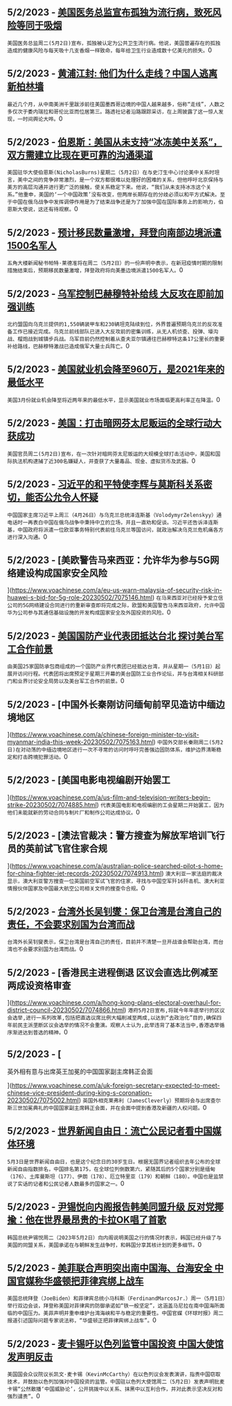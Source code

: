 
  ## 5/2/2023 - [美国医务总监宣布孤独为流行病，致死风险等同于吸烟](https://www.voachinese.com/a/loneliness-poses-risks-as-deadly-as-smoking-surgeon-general-20230502/7075852.html)
 ```美国医务总监周二(5月2日)宣布，孤独被认定为公共卫生流行病。他说，美国普遍存在的孤独造成的健康风险与每天吸十几支香烟一样致命，每年给卫生行业造成数十亿美元的损失。```0
  ## 5/2/2023 - [黄浦江封: 他们为什么走线？中国人逃离新柏林墙](https://www.voachinese.com/a/chinese-flee-the-new-berlin-wall-20230502/7075868.html)
 ```最近几个月，从中南美洲千里跋涉前往美国墨西哥边境的中国人越来越多，俗称“走线”，人数之多仅次于委内瑞拉和哥伦比亚而位居第三。路透社记者沿路跟踪采访，在上周披露了这一惊人发现，一时间舆论大哗。```0
  ## 5/2/2023 - [伯恩斯：美国从未支持“冰冻美中关系”，双方需建立比现在更可靠的沟通渠道](https://www.voachinese.com/a/us-china-relations-russia-taiwan-20230502/7075715.html)
 ```美国驻华大使伯恩斯(NicholasBurns)星期二（5月2日）在与史汀生中心讨论美中关系时坦言，美中之间的竞争非常激烈，是一个双方都很难以处理好的困难的关系，但他呼吁北京保持与美方的高层沟通并进行更广泛的接触，使关系稳定下来。他说，“我们从未支持冰冻这个关系。”他重申，美国的‘一个中国政策’没有改变，但两岸长期存在的分歧必须以和平方式解决。至于中国在俄乌战争中发挥调停作用是为了结束战争还是为了加强中国在国际事务上的影响力，伯恩斯大使说，这还有待观察。```0
  ## 5/2/2023 - [预计移民数量激增，拜登向南部边境派遣1500名军人](https://www.voachinese.com/a/biden-sends-1-500-troops-to-southern-border-expects-migrant-surge-20230502/7075716.html)
 ```五角大楼新闻秘书帕特·莱德准将在周二（5月2日）的一份声明中表示，在新冠疫情时期的限制措施结束后，预期移民数量激增，拜登政府将向美墨边境派遣1500名军人。```0
  ## 5/2/2023 - [乌军控制巴赫穆特补给线  大反攻在即前加强训练](https://www.voachinese.com/a/ukrainian-troops-train-ahead-of-counter-offensive-against-russia-20230503/7075714.html)
 ```北约盟国向乌克兰提供的1,550辆装甲车和230辆坦克陆续到位，外界普遍预期乌克兰的反攻准备工作已接近完成。乌克兰前线部队已进入大反攻前的密集训练，从无人机侦查、投弹、壕沟战、榴炮战到城镇步兵战。乌军目前仍然控制着从查夫亚尔镇通往巴赫穆特这条17公里长的重要补给路线，巴赫穆特激战已造成俄军大量士兵阵亡。```0
  ## 5/2/2023 - [美国就业机会降至960万，是2021年来的最低水平](https://www.voachinese.com/a/us-job-opening-fell-20230502/7075680.html)
 ```美国3月份就业机会降至将近两年来的最低水平，显示美国就业市场面临更高利率正在降温。```0
  ## 5/2/2023 - [美国：打击暗网芬太尼贩运的全球行动大获成功](https://www.voachinese.com/a/us-announces-massive-crackdown-on-darknet-fentanyl-trafficking-20230502/7075669.html)
 ```美国官员周二(5月2日)宣布，在一次针对暗网芬太尼贩运的大规模全球打击活动中，美国和国际执法机构逮捕了近300名嫌疑人，并查获了大量毒品、现金、虚拟货币及武器。```0
  ## 5/2/2023 - [习近平的和平特使李辉与莫斯科关系密切，能否公允令人怀疑](https://www.voachinese.com/a/why-china-s-man-for-peace-in-ukraine-might-be-the-best-possible-choice-for-russia-050223/7075502.html)
 ```中国国家主席习近平上周三（4月26日）与乌克兰总统泽连斯基（VolodymyrZelenskyy）通电话时一再表白中国在俄乌战争中秉持中立的立场，并且一直劝和促谈。习近平还告诉泽连斯基，中国政府将派遣一位欧亚事务特别代表前往乌克兰等国访问，就政治解决乌克兰危机痛各方进行深入沟通。```0
  ## 5/2/2023 - [美欧警告马来西亚：允许华为参与5G网络建设构成国家安全风险

](https://www.voachinese.com/a/eu-us-warn-malaysia-of-security-risk-in-huawei-s-bid-for-5g-role-20230502/7075146.html)
 ```在马来西亚对已经授予爱立信公司的5G网络建设合同进行的重新审查即将完成之际，欧盟和美国警告马来西亚政府，允许中国华为公司参与其通信基础设施的开发构成国家安全及外国投资的风险。```0
  ## 5/2/2023 - [美国国防产业代表团抵达台北 探讨美台军工合作前景](https://www.voachinese.com/a/us-defense-industry-delegation-arrives-in-taiwan-050223/7075227.html)
 ```由美国25家国防承包商组成的一个国防产业界代表团已经抵达台湾，并从星期一（5月1日）起展开访问行程。代表团将出席预定于星期三开幕的美台国防工业合作论坛，并与台湾相关科研部门和业界讨论安全局势以及美台军工合作的前景。```0
  ## 5/2/2023 - [中国外长秦刚访问缅甸前罕见造访中缅边境地区

](https://www.voachinese.com/a/chinese-foreign-minister-to-visit-myanmar-india-this-week-20230502/7075163.html)
 ```中国外交部长秦刚周二(5月2日)在对动荡的中缅边境地区进行一次不寻常的访问时呼吁完善强边固防体系，维护边界清晰稳定和打击跨境犯罪活动。```0
  ## 5/2/2023 - [美国电影电视编剧开始罢工

](https://www.voachinese.com/a/us-film-and-television-writers-begin-strike-20230502/7074885.html)
 ```代表美国电影和电视编剧的工会星期二开始罢工，因为他们未能就新的劳动合同与制片厂和制作公司达成协议。```0
  ## 5/2/2023 - [澳法官裁决：警方搜查为解放军培训飞行员的英前试飞官住家合规

](https://www.voachinese.com/a/australian-police-searched-pilot-s-home-for-china-fighter-jet-records-20230502/7074913.html)
 ```澳大利亚一家法庭的裁决显示，澳大利亚警方搜查一位英国前空军试飞官的住家，寻找与中国空军歼16歼击机、澳大利亚情报伙伴国家及中国最大航空公司相关文件的搜查令合规。```0
  ## 5/2/2023 - [台湾外长吴钊燮：保卫台湾是台湾自己的责任，不会要求别国为台湾而战](https://www.voachinese.com/a/unclear-who-would-help-taiwan-in-a-war-foreign-minister-050223/7075036.html)
 ```台湾外长吴钊燮表示，保卫台湾是台湾自己的责任，目前并不清楚一旦开战谁会帮助台湾，而台湾也不会要求别国为台湾而战。```0
  ## 5/2/2023 - [香港民主进程倒退 区议会直选比例减至两成设资格审查

 ](https://www.voachinese.com/a/hong-kong-plans-electoral-overhaul-for-district-council-20230502/7074866.html)
 ```港府5月2日宣布,将就今年年底举行的区议会选举,进行一系列改革,包括把直选议席比例大幅削减至两成,以达到“去政治化”目的,确保四年前民主派垄断区议会选举的情况不会重演。观察人士认为,此举违背了基本法当中,香港选举循序渐进达到普选的精神。```0
  ## 5/2/2023 - [

英外相有意与出席英王加冕的中国国家副主席韩正会面





](https://www.voachinese.com/a/uk-foreign-secretary-expected-to-meet-chinese-vice-president-during-king-s-coronation-20230502/7075002.html)
 ```英国外相克莱弗利（JamesCleverly）预期将会与出席查尔斯三世加冕典礼的中国国家副主席韩正会面，并在会面中提到香港及新疆的人权问题。```0
  ## 5/2/2023 - [世界新闻自由日：流亡公民记者看中国媒体环境](https://www.voachinese.com/a/th-free-press-day-exiled-citizen-journalist-zhao-lanjian-on-harsh-media-environment-in-china-20230502/7073113.html)
 ```5月3日是世界新闻自由日，也是这个纪念日的30岁生日。根据无国界记者组织去年公布的全球新闻自由指数排名，中国排名第175，在全球位列倒数第六，紧随其后的5个国家分别是缅甸（176）、土库曼斯坦（177）、伊朗（178）、厄立特里亚（179）和朝鲜（180）。中国也是监禁说了实话的记者和公民记者人数最多的国家之一。```0
  ## 5/2/2023 - [尹锡悦向内阁报告韩美同盟升级 反对党揶揄：他在世界最昂贵的卡拉OK唱了首歌](https://www.voachinese.com/a/south-korea-yoon-says-recent-trip-upgrades-us-alliance-20230502/7074845.html)
 ```韩国总统尹锡悦周二（2023年5月2日）向内阁说明美国之行的情况时表示，韩国已经升级了与美国的同盟关系，美国承诺在与朝鲜发生战争时，和韩国分享其核计划的更多细节。```0
  ## 5/2/2023 - [美菲联合声明突出南中国海、台海安全 中国官媒称华盛顿把菲律宾绑上战车](https://www.voachinese.com/a/china-reacts-us-philippines-summit-20230502/7074836.html)
 ```美国总统拜登（JoeBiden）和菲律宾总统小马科斯（FerdinandMarcosJr.）周一（5月1日）举行双边会谈，拜登称美国对菲律宾的防御承诺如“铁一般坚定”，这涵盖马尼拉在南中国海所面临的中国压力。美菲声明并重申维护台湾海峡和平与稳定的重要性。中国官媒《环球时报》周二报道引述国际问题专家说法称，“华盛顿正把菲律宾绑上战车”。```0
  ## 5/2/2023 - [麦卡锡吁以色列监管中国投资 中国大使馆发声明反击](https://www.voachinese.com/a/mccarthy-urges-israel-to-supervise-chinese-investment-20230502/7074825.html)
 ```美国国会众议院议长凯文·麦卡锡（KevinMcCarthy）在以色列议会发表演讲，指责中国窃取技术，并鼓励以色列加强对中国投资的监管。中国驻以色列大使馆周二（5月2日）发表声明批麦卡锡“公然散播‘中国威胁论’，公开挑拨中以关系、抹黑中以互利合作，并对此表示坚决反对和强烈谴责”。```0